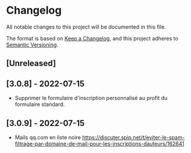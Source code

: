 # Changelog
All notable changes to this project will be documented in this file.

The format is based on [Keep a Changelog](https://keepachangelog.com/en/1.0.0/),
and this project adheres to [Semantic Versioning](https://semver.org/spec/v2.0.0.html).

## [Unreleased]

## [3.0.8] - 2022-07-15
- Supprimer le formulaire d'inscription personnalisé au profit du formulaire standard.

## [3.0.9] - 2022-07-15
- Mails qq.com en liste noire
<https://discuter.spip.net/t/eviter-le-spam-filtrage-par-domaine-de-mail-pour-les-inscriptions-dauteurs/162641>
